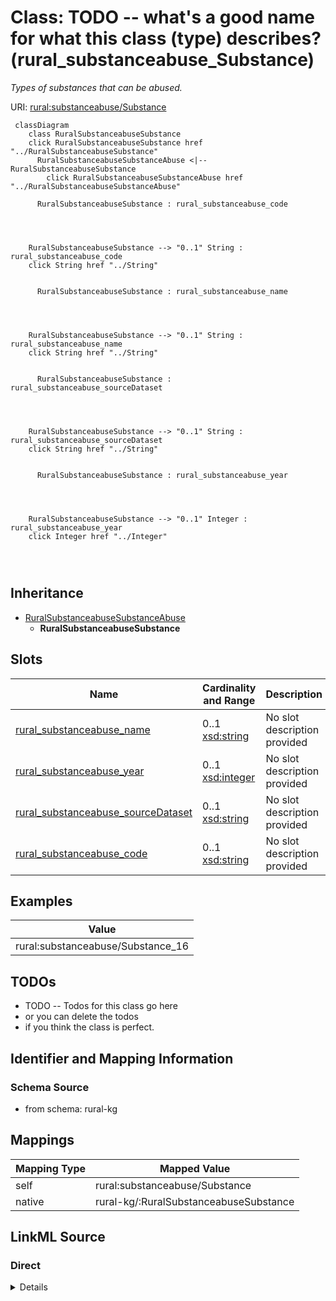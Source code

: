 

# Class: TODO -- what's a good name for what this class (type) describes? (rural_substanceabuse_Substance)


_Types of substances that can be abused._





URI: [rural:substanceabuse/Substance](http://sail.ua.edu/ruralkg/substanceabuse/Substance)






```mermaid
 classDiagram
    class RuralSubstanceabuseSubstance
    click RuralSubstanceabuseSubstance href "../RuralSubstanceabuseSubstance"
      RuralSubstanceabuseSubstanceAbuse <|-- RuralSubstanceabuseSubstance
        click RuralSubstanceabuseSubstanceAbuse href "../RuralSubstanceabuseSubstanceAbuse"
      
      RuralSubstanceabuseSubstance : rural_substanceabuse_code
        
          
    
    
    RuralSubstanceabuseSubstance --> "0..1" String : rural_substanceabuse_code
    click String href "../String"

        
      RuralSubstanceabuseSubstance : rural_substanceabuse_name
        
          
    
    
    RuralSubstanceabuseSubstance --> "0..1" String : rural_substanceabuse_name
    click String href "../String"

        
      RuralSubstanceabuseSubstance : rural_substanceabuse_sourceDataset
        
          
    
    
    RuralSubstanceabuseSubstance --> "0..1" String : rural_substanceabuse_sourceDataset
    click String href "../String"

        
      RuralSubstanceabuseSubstance : rural_substanceabuse_year
        
          
    
    
    RuralSubstanceabuseSubstance --> "0..1" Integer : rural_substanceabuse_year
    click Integer href "../Integer"

        
      
```





## Inheritance
* [RuralSubstanceabuseSubstanceAbuse](../classes/RuralSubstanceabuseSubstanceAbuse.md)
    * **RuralSubstanceabuseSubstance**



## Slots

| Name | Cardinality and Range | Description | Inheritance |
| ---  | --- | --- | --- |
| [rural_substanceabuse_name](../slots/rural_substanceabuse_name.md) | 0..1 <br/> [xsd:string](http://www.w3.org/2001/XMLSchema#string) | No slot description provided | direct |
| [rural_substanceabuse_year](../slots/rural_substanceabuse_year.md) | 0..1 <br/> [xsd:integer](http://www.w3.org/2001/XMLSchema#integer) | No slot description provided | direct |
| [rural_substanceabuse_sourceDataset](../slots/rural_substanceabuse_sourceDataset.md) | 0..1 <br/> [xsd:string](http://www.w3.org/2001/XMLSchema#string) | No slot description provided | direct |
| [rural_substanceabuse_code](../slots/rural_substanceabuse_code.md) | 0..1 <br/> [xsd:string](http://www.w3.org/2001/XMLSchema#string) | No slot description provided | direct |










## Examples

| Value |
| --- |
| rural:substanceabuse/Substance_16 |


## TODOs

* TODO -- Todos for this class go here
* or you can delete the todos
* if you think the class is perfect.

## Identifier and Mapping Information







### Schema Source


* from schema: rural-kg




## Mappings

| Mapping Type | Mapped Value |
| ---  | ---  |
| self | rural:substanceabuse/Substance |
| native | rural-kg/:RuralSubstanceabuseSubstance |







## LinkML Source

<!-- TODO: investigate https://stackoverflow.com/questions/37606292/how-to-create-tabbed-code-blocks-in-mkdocs-or-sphinx -->

### Direct

<details>
```yaml
name: rural_substanceabuse_Substance
description: Types of substances that can be abused.
title: TODO -- what's a good name for what this class (type) describes?
todos:
- TODO -- Todos for this class go here
- or you can delete the todos
- if you think the class is perfect.
notes:
- There are 25 instances of this class.
examples:
- value: rural:substanceabuse/Substance_16
from_schema: rural-kg
rank: 1000
is_a: rural_substanceabuse_SubstanceAbuse
slots:
- rural_substanceabuse_name
- rural_substanceabuse_year
- rural_substanceabuse_sourceDataset
- rural_substanceabuse_code
class_uri: rural:substanceabuse/Substance

```
</details>

### Induced

<details>
```yaml
name: rural_substanceabuse_Substance
description: Types of substances that can be abused.
title: TODO -- what's a good name for what this class (type) describes?
todos:
- TODO -- Todos for this class go here
- or you can delete the todos
- if you think the class is perfect.
notes:
- There are 25 instances of this class.
examples:
- value: rural:substanceabuse/Substance_16
from_schema: rural-kg
rank: 1000
is_a: rural_substanceabuse_SubstanceAbuse
attributes:
  rural_substanceabuse_name:
    name: rural_substanceabuse_name
    description: No slot description provided
    todos:
    - TODO -- Todos for this slot go here
    - or you can delete the todos
    - if you think the class is perfect.
    comments:
    - 25 occurrences with subject type rural_substanceabuse_Substance and object type
      string.
    - 17 occurrences with subject type rural_substanceabuse_SubstanceRelatedIncident
      and object type string.
    examples:
    - value: rural:substanceabuse/Substance_16 rural:substanceabuse/name pcp
    - value: rural:substanceabuse/SIT_13 rural:substanceabuse/name On Parole
    from_schema: rural-kg
    rank: 1000
    slot_uri: rural:substanceabuse/name
    alias: rural_substanceabuse_name
    owner: rural_substanceabuse_Substance
    domain_of:
    - rural_substanceabuse_Substance
    - rural_substanceabuse_SubstanceRelatedIncident
    range: string
  rural_substanceabuse_year:
    name: rural_substanceabuse_year
    description: No slot description provided
    todos:
    - TODO -- Todos for this slot go here
    - or you can delete the todos
    - if you think the class is perfect.
    comments:
    - 25 occurrences with subject type rural_substanceabuse_Substance and object type
      integer.
    - 17 occurrences with subject type rural_substanceabuse_SubstanceRelatedIncident
      and object type integer.
    examples:
    - value: rural:substanceabuse/Substance_13 rural:substanceabuse/year 2022
    - value: rural:substanceabuse/SIT_4 rural:substanceabuse/year 2022
    from_schema: rural-kg
    rank: 1000
    slot_uri: rural:substanceabuse/year
    alias: rural_substanceabuse_year
    owner: rural_substanceabuse_Substance
    domain_of:
    - rural_substanceabuse_Substance
    - rural_substanceabuse_SubstanceRelatedIncident
    range: integer
  rural_substanceabuse_sourceDataset:
    name: rural_substanceabuse_sourceDataset
    description: No slot description provided
    todos:
    - TODO -- Todos for this slot go here
    - or you can delete the todos
    - if you think the class is perfect.
    comments:
    - 17 occurrences with subject type rural_substanceabuse_SubstanceRelatedIncident
      and object type string.
    - 25 occurrences with subject type rural_substanceabuse_Substance and object type
      string.
    examples:
    - value: rural:substanceabuse/SIT_4 rural:substanceabuse/sourceDataset NSDUH
    - value: rural:substanceabuse/Substance_2 rural:substanceabuse/sourceDataset NSDUH
    from_schema: rural-kg
    rank: 1000
    slot_uri: rural:substanceabuse/sourceDataset
    alias: rural_substanceabuse_sourceDataset
    owner: rural_substanceabuse_Substance
    domain_of:
    - rural_substanceabuse_Substance
    - rural_substanceabuse_SubstanceRelatedIncident
    range: string
  rural_substanceabuse_code:
    name: rural_substanceabuse_code
    description: No slot description provided
    todos:
    - TODO -- Todos for this slot go here
    - or you can delete the todos
    - if you think the class is perfect.
    comments:
    - 25 occurrences with subject type rural_substanceabuse_Substance and object type
      string.
    examples:
    - value: rural:substanceabuse/Substance_17 rural:substanceabuse/code 7405
    from_schema: rural-kg
    rank: 1000
    slot_uri: rural:substanceabuse/code
    alias: rural_substanceabuse_code
    owner: rural_substanceabuse_Substance
    domain_of:
    - rural_substanceabuse_Substance
    range: string
class_uri: rural:substanceabuse/Substance

```
</details>